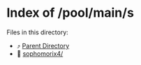 
# Index of /pool/main/s
Files in this directory:
- ⤴ [Parent Directory](../)
- 📁 [sophomorix4/](sophomorix4)
